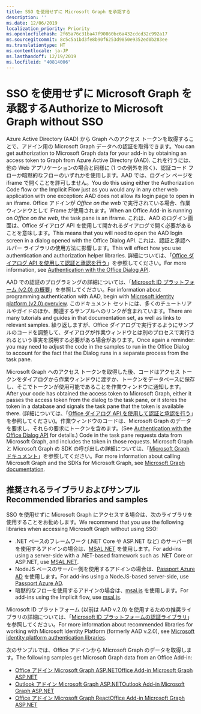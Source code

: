 ```yaml
---
title: SSO を使用せずに Microsoft Graph を承認する
description: ''
ms.date: 12/06/2019
localization_priority: Priority
ms.openlocfilehash: 2f65a76c31ba47f90860bc6a432cdcd32c992a17
ms.sourcegitcommit: 8c5c5a1bd3fe8b90f6253d9850e9352ed0b283ee
ms.translationtype: HT
ms.contentlocale: ja-JP
ms.lasthandoff: 12/19/2019
ms.locfileid: "40814006"
---
```

# <a name="authorize-to-microsoft-graph-without-sso"></a><span data-ttu-id="62df3-102">SSO を使用せずに Microsoft Graph を承認する</span><span class="sxs-lookup"><span data-stu-id="62df3-102">Authorize to Microsoft Graph without SSO</span></span>

<span data-ttu-id="62df3-103">Azure Active Directory (AAD) から Graph へのアクセス トークンを取得することで、アドイン用の Microsoft Graph データへの認証を取得できます。</span><span class="sxs-lookup"><span data-stu-id="62df3-103">You can get authorization to Microsoft Graph data for your add-in by obtaining an access token to Graph from Azure Active Directory (AAD).</span></span> <span data-ttu-id="62df3-104">これを行うには、他の Web アプリケーションの場合と同様に (1 つの例外を除く)、認証コード フローか暗黙的なフローのいずれかを使用します。AAD では、ログイン ページを iframe で開くことを許可しません。</span><span class="sxs-lookup"><span data-stu-id="62df3-104">You do this using either the Authorization Code flow or the Implicit Flow just as you would any in any other web application with one exception: AAD does not allow its login page to open in an iframe.</span></span> <span data-ttu-id="62df3-105">Office アドインが *Office on the web* で実行されている場合、作業ウィンドウとして iFrame が使用されます。</span><span class="sxs-lookup"><span data-stu-id="62df3-105">When an Office Add-in is running on *Office on the web*, the task pane is an iframe.</span></span> <span data-ttu-id="62df3-106">これは、AAD のログイン画面は、Office ダイアログ API を使用して開かれるダイアログで開く必要があることを意味します。</span><span class="sxs-lookup"><span data-stu-id="62df3-106">This means that you will need to open the AAD login screen in a dialog opened with the Office Dialog API.</span></span> <span data-ttu-id="62df3-107">これは、認証と承認ヘルパー ライブラリの使用方法に影響します。</span><span class="sxs-lookup"><span data-stu-id="62df3-107">This will effect how you use authentication and authorization helper libraries.</span></span> <span data-ttu-id="62df3-108">詳細については、「[Office ダイアログ API を使用して認証と承認を行う](auth-with-office-dialog-api.md)」を参照してください。</span><span class="sxs-lookup"><span data-stu-id="62df3-108">For more information, see [Authentication with the Office Dialog API](auth-with-office-dialog-api.md).</span></span>

<span data-ttu-id="62df3-109">AAD での認証のプログラミングの詳細については、「[Microsoft ID プラットフォーム (v2.0) の概要](/azure/active-directory/develop/v2-overview)」を参照してください。</span><span class="sxs-lookup"><span data-stu-id="62df3-109">For information about programming authentication with AAD, begin with [Microsoft identity platform (v2.0) overview](/azure/active-directory/develop/v2-overview).</span></span> <span data-ttu-id="62df3-110">このドキュメント セットには、多くのチュートリアルやガイドのほか、関連するサンプルへのリンクが含まれています。</span><span class="sxs-lookup"><span data-stu-id="62df3-110">There are many tutorials and guides in that documentation set, as well as links to relevant samples.</span></span> <span data-ttu-id="62df3-111">繰り返しますが、Office ダイアログで実行するようにサンプルのコードを調整して、ダイアログが作業ウィンドウとは別のプロセスで実行されるという事実を説明する必要がある場合があります。</span><span class="sxs-lookup"><span data-stu-id="62df3-111">Once again a reminder: you may need to adjust the code in the samples to run in the Office Dialog to account for the fact that the Dialog runs in a separate process from the task pane.</span></span>

<span data-ttu-id="62df3-112">Microsoft Graph へのアクセス トークンを取得した後、コードはアクセス トークンをダイアログから作業ウィンドウに渡すか、トークンをデータベースに保存し、そこでトークンが使用可能であることを作業ウィンドウに通知します。</span><span class="sxs-lookup"><span data-stu-id="62df3-112">After your code has obtained the access token to Microsoft Graph, either it passes the access token from the dialog to the task pane, or it stores the token in a database and signals the task pane that the token is available there.</span></span> <span data-ttu-id="62df3-113">(詳細については、「[Office ダイアログ API を使用して認証と承認を行う](auth-with-office-dialog-api.md)」を参照してください)。作業ウィンドウのコードは、Microsoft Graph のデータを要求し、それらの要求にトークンを含めます。</span><span class="sxs-lookup"><span data-stu-id="62df3-113">(See [Authentication with the Office Dialog API](auth-with-office-dialog-api.md) for details.) Code in the task pane requests data from Microsoft Graph, and includes the token in those requests.</span></span> <span data-ttu-id="62df3-114">Microsoft Graph と Microsoft Graph の SDK の呼び出しの詳細については、「[Microsoft Graph ドキュメント](/graph/)」を参照してください。</span><span class="sxs-lookup"><span data-stu-id="62df3-114">For more information about calling Microsoft Graph and the SDKs for Microsoft Graph, see [Microsoft Graph documentation](/graph/).</span></span>

## <a name="recommended-libraries-and-samples"></a><span data-ttu-id="62df3-115">推奨されるライブラリおよびサンプル</span><span class="sxs-lookup"><span data-stu-id="62df3-115">Recommended libraries and samples</span></span>

<span data-ttu-id="62df3-116">SSO を使用せずに Microsoft Graph にアクセスする場合は、次のライブラリを使用することをお勧めします。</span><span class="sxs-lookup"><span data-stu-id="62df3-116">We recommend that you use the following libraries when accessing Microsoft Graph without using SSO:</span></span>

- <span data-ttu-id="62df3-117">.NET ベースのフレームワーク (.NET Core や ASP.NET など) のサーバー側を使用するアドインの場合は、[MSAL.NET](https://github.com/AzureAD/microsoft-authentication-library-for-dotnet/wiki#conceptual-documentation) を使用します。</span><span class="sxs-lookup"><span data-stu-id="62df3-117">For add-ins using a server-side with a .NET-based framework such as .NET Core or ASP.NET, use [MSAL.NET](https://github.com/AzureAD/microsoft-authentication-library-for-dotnet/wiki#conceptual-documentation).</span></span>
- <span data-ttu-id="62df3-118">NodeJS ベースのサーバー側を使用するアドインの場合は、[Passport Azure AD](https://github.com/AzureAD/passport-azure-ad) を使用します。</span><span class="sxs-lookup"><span data-stu-id="62df3-118">For add-ins using a NodeJS-based server-side, use [Passport Azure AD](https://github.com/AzureAD/passport-azure-ad).</span></span>
- <span data-ttu-id="62df3-119">暗黙的なフローを使用するアドインの場合は、[msal.js](https://github.com/AzureAD/microsoft-authentication-library-for-js/wiki) を使用します。</span><span class="sxs-lookup"><span data-stu-id="62df3-119">For add-ins using the Implicit flow, use [msal.js](https://github.com/AzureAD/microsoft-authentication-library-for-js/wiki).</span></span>

<span data-ttu-id="62df3-120">Microsoft ID プラットフォーム (以前は AAD v.2.0) を使用するための推奨ライブラリの詳細については、「[Microsoft ID プラットフォームの認証ライブラリ](/azure/active-directory/develop/reference-v2-libraries)」を参照してください。</span><span class="sxs-lookup"><span data-stu-id="62df3-120">For more information about recommended libraries for working with Microsoft Identity Platform (formerly AAD v.2.0), see [Microsoft identity platform authentication libraries](/azure/active-directory/develop/reference-v2-libraries).</span></span>

<span data-ttu-id="62df3-121">次のサンプルでは、Office アドインから Microsoft Graph のデータを取得します。</span><span class="sxs-lookup"><span data-stu-id="62df3-121">The following samples get Microsoft Graph data from an Office Add-in:</span></span>

- [<span data-ttu-id="62df3-122">Office アドイン Microsoft Graph ASP.NET</span><span class="sxs-lookup"><span data-stu-id="62df3-122">Office Add-in Microsoft Graph ASP.NET</span></span>](https://github.com/OfficeDev/PnP-OfficeAddins/tree/master/Samples/auth/Office-Add-in-Microsoft-Graph-ASPNET)
- [<span data-ttu-id="62df3-123">Outlook アドイン Microsoft Graph ASP.NET</span><span class="sxs-lookup"><span data-stu-id="62df3-123">Outlook Add-in Microsoft Graph ASP.NET</span></span>](https://github.com/OfficeDev/PnP-OfficeAddins/tree/master/Samples/auth/Outlook-Add-in-Microsoft-Graph-ASPNET)
- [<span data-ttu-id="62df3-124">Office アドイン Microsoft Graph React</span><span class="sxs-lookup"><span data-stu-id="62df3-124">Office Add-in Microsoft Graph ASP.NET</span></span>](https://github.com/OfficeDev/PnP-OfficeAddins/tree/master/Samples/auth/Office-Add-in-Microsoft-Graph-React)

